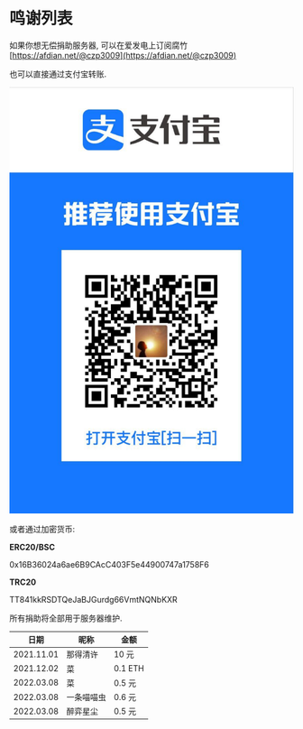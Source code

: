 # 鸣谢列表

如果你想无偿捐助服务器, 可以在爱发电上订阅腐竹 [https://afdian.net/@czp3009](https://afdian.net/@czp3009)

也可以直接通过支付宝转账.

![](<.gitbook/assets/image (9).png>)

或者通过加密货币:

**ERC20/BSC**

0x16B36024a6ae6B9CAcC403F5e44900747a1758F6

**TRC20**

TT841kkRSDTQeJaBJGurdg66VmtNQNbKXR



所有捐助将全部用于服务器维护.

| 日期         | 昵称    | 金额      |
| ---------- | ----- | ------- |
| 2021.11.01 | 那得清许  | 10 元    |
| 2021.12.02 | 菜     | 0.1 ETH |
| 2022.03.08 | 菜     | 0.5 元   |
| 2022.03.08 | 一条喵喵虫 | 0.6 元   |
| 2022.03.08 | 醉弈星尘  | 0.5 元   |
